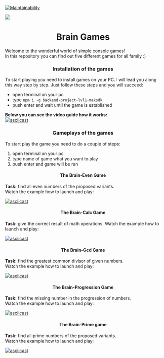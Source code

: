 [![Maintainability](https://api.codeclimate.com/v1/badges/e70137d9be1cf99ef08a/maintainability)](https://codeclimate.com/github/maksdk/backend-project-lvl1/maintainability)

![](https://github.com/maksdk/backend-project-lvl1/workflows/brain-games/badge.svg)  

<h1 align="center">Brain Games</h1>  
<p>Welcome to the wonderful world of simple console games! <br> In this repository you can find out five different games for all family :)</p>   

<h3 align="center">Installation of the games</h3>  

To start playing you need to install games on your PC. I will lead you along this way step by step. 
Just follow these steps and you will succeed:  
* open terminal on your pc  
* type  ```npm i -g backend-project-lvl1-maksdk```  
* push enter and wait until the game is established    

**Below you can see the video guide how it works:**  
[![asciicast](https://asciinema.org/a/J1FTrJzHLS79E6x4zVuiogdV5.svg)](https://asciinema.org/a/J1FTrJzHLS79E6x4zVuiogdV5) 


<h3 align="center">Gameplays of the games</h3>  
 
To start play the game you need to do a couple of steps: 
1. open terminal on your pc
2. type name of game what you want to play
3. push enter and game will be ran

<h4 align="center">The Brain-Even Game</h4>  

**Task:** find all even numbers of the proposed variants.  
Watch the example how to launch and play:  

[![asciicast](https://asciinema.org/a/Bn2eQ4mRadOfEur8RJhdxDpzB.svg)](https://asciinema.org/a/Bn2eQ4mRadOfEur8RJhdxDpzB)  


<h4 align="center">The Brain-Calc Game</h4>  

**Task:** give the correct result of math operations. 
Watch the example how to launch and play:  

[![asciicast](https://asciinema.org/a/z3BycEKavYDituCUlh8sW8VES.svg)](https://asciinema.org/a/z3BycEKavYDituCUlh8sW8VES)  


<h4 align="center">The Brain-Gcd Game</h4>  

**Task:** find the greatest common divisor of given numbers.  
Watch the example how to launch and play: 

[![asciicast](https://asciinema.org/a/8SyonS4wPFnLhRRImUm4qZiv4.svg)](https://asciinema.org/a/8SyonS4wPFnLhRRImUm4qZiv4)  


<h4 align="center">The Brain-Progression Game</h4>  

**Task:** find the missing number in the progression of numbers.  
Watch the example how to launch and play:  

[![asciicast](https://asciinema.org/a/xmVZRHxwccLQi3W42Wj1J2Ic2.svg)](https://asciinema.org/a/xmVZRHxwccLQi3W42Wj1J2Ic2)  


<h4 align="center">The Brain-Prime game</h4>  

**Task:** find all prime numbers of the proposed variants.  
Watch the example how to launch and play: 

[![asciicast](https://asciinema.org/a/3XxEQcN7Iqz0bdP0AkUnHJoh4.svg)](https://asciinema.org/a/3XxEQcN7Iqz0bdP0AkUnHJoh4)

